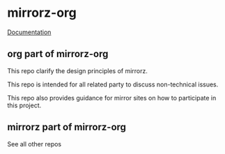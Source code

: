 # mirrorz-org

[Documentation](./docs/)

## org part of mirrorz-org

This repo clarify the design principles of mirrorz.

This repo is intended for all related party to discuss non-technical issues.

This repo also provides guidance for mirror sites on how to participate in this project.

## mirrorz part of mirrorz-org

See all other repos
